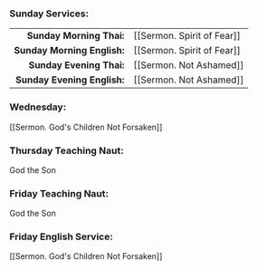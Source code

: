 ### Sunday Services:
| | |
| --:|:-- |
| **Sunday Morning Thai:**    | [[Sermon. Spirit of Fear]]
| **Sunday Morning English:** | [[Sermon. Spirit of Fear]]
| **Sunday Evening Thai:**    | [[Sermon. Not Ashamed]]
| **Sunday Evening English:** | [[Sermon. Not Ashamed]]
### Wednesday:
[[Sermon. God's Children Not Forsaken]]
### Thursday Teaching Naut:
God the Son
### Friday Teaching Naut:
God the Son
### Friday English Service:
[[Sermon. God's Children Not Forsaken]]